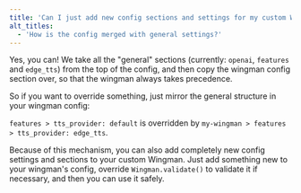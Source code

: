 ```yaml
---
title: 'Can I just add new config sections and settings for my custom Wingman?'
alt_titles:
  - 'How is the config merged with general settings?'
---
```


Yes, you can! We take all the "general" sections (currently: `openai`, `features` and `edge_tts`) from the top of the config, and then copy the wingman config section over, so that the wingman always takes precedence.

So if you want to override something, just mirror the general structure in your wingman config:

`features > tts_provider: default` is overridden by `my-wingman > features > tts_provider: edge_tts`.

Because of this mechanism, you can also add completely new config settings and sections to your custom Wingman. Just add something new to your wingman's config, override `Wingman.validate()` to validate it if necessary, and then you can use it safely.
